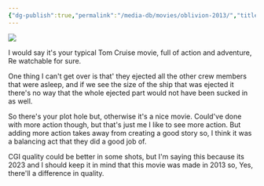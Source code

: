```yaml
---
{"dg-publish":true,"permalink":"/media-db/movies/oblivion-2013/","title":"Oblivion","tags":["mediaDB/tv/movie"],"noteIcon":""}
---
```


<img src="https://m.media-amazon.com/images/M/MV5BMTQwMDY0MTA4MF5BMl5BanBnXkFtZTcwNzI3MDgxOQ@@._V1_SX300.jpg">

I would say it's your typical Tom Cruise movie, full of action and adventure, Re watchable for sure.

One thing I can't get over is that' they ejected all the other crew members that were asleep, and if we see the size of the ship that was ejected it there's no way that the whole ejected part would not have been sucked in as well.

So there's your plot hole but, otherwise it's a nice movie. Could've done with more action though, but that's just me I like to see more action. But adding more action takes away from creating a good story so, I think it was a balancing act that they did a good job of.

CGI quality could be better in some shots, but I'm saying this because its 2023 and I should keep it in mind that this movie was made in 2013 so, Yes, there'll a difference in quality.